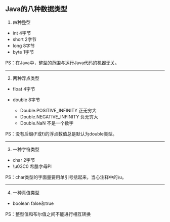 ## Java的八种数据类型
   
1. 四种整型
  * int  4字节  
  * short  2字节  
  * long  8字节  
  * byte  1字节  

PS：在Java中，整型的范围与运行Java代码的机器无关。

***

2. 两种浮点类型
  * float  4字节
  * double  8字节  

    * Double.POSITIVE_INFINITY  正无穷大
    * Double.NEGATIVE_INFINITY  负无穷大
    * Double.NaN  不是一个数字  

PS：没有后缀(F或f)的浮点数值总是默认为double类型。


***

3. 一种字符类型
  * char 2字节  
  * \u03C0  希腊字母PI  

PS：char类型的字面量要用单引号括起来，当心注释中的\u。  
   

***

4. 一种真值类型
  * boolean  false和true  

PS：整型值和布尔值之间不能进行相互转换

